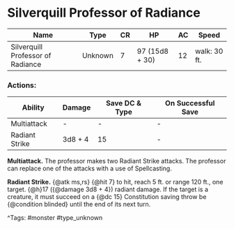 # Silverquill Professor of Radiance

| Name | Type | CR | HP | AC | Speed |
|------|------|----|----|----|-------|
| Silverquill Professor of Radiance | Unknown | 7 | 97 (15d8 + 30) | 12 | walk: 30 ft. |

### Actions:

| Ability | Damage | Save DC & Type | On Successful Save |
|---------|--------|----------------|--------------------|
| Multiattack | - | - | - |
| Radiant Strike | 3d8 + 4 | 15 | - |


**Multiattack.** The professor makes two Radiant Strike attacks. The professor can replace one of the attacks with a use of Spellcasting.

**Radiant Strike.** {@atk ms,rs} {@hit 7} to hit, reach 5 ft. or range 120 ft., one target. {@h}17 ({@damage 3d8 + 4}) radiant damage. If the target is a creature, it must succeed on a {@dc 15} Constitution saving throw be {@condition blinded} until the end of its next turn.

^Tags: #monster #type_unknown